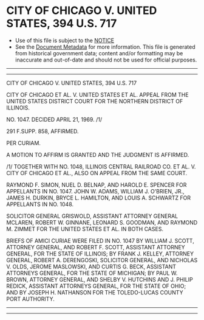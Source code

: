 ---
---

# CITY OF CHICAGO V. UNITED STATES, 394 U.S. 717

* Use of this file is subject to the [NOTICE](https://github.com/publicdocs/notice/blob/master/NOTICE)
* See the [Document Metadata](../../../) for more information.
  This file is generated from historical government data; content and/or formatting may be inaccurate and out-of-date and should not be used for official purposes.

----------
----------

CITY OF CHICAGO V. UNITED STATES, 394 U.S. 717

CITY OF CHICAGO ET AL. V. UNITED STATES ET AL. APPEAL FROM THE UNITED STATES DISTRICT COURT FOR THE NORTHERN DISTRICT OF ILLINOIS.

NO. 1047.  DECIDED APRIL 21, 1969.  /1/

291 F.SUPP.  858, AFFIRMED.

PER CURIAM.

A MOTION TO AFFIRM IS GRANTED AND THE JUDGMENT IS AFFIRMED.

/1/  TOGETHER WITH NO. 1048, ILLINOIS CENTRAL RAILROAD CO. ET AL. V. CITY OF CHICAGO ET AL., ALSO ON APPEAL FROM THE SAME COURT.

RAYMOND F. SIMON, NUEL D. BELNAP, AND HAROLD E. SPENCER FOR APPELLANTS IN NO. 1047.  JOHN W. ADAMS, WILLIAM J. O'BRIEN, JR., JAMES H. DURKIN, BRYCE L. HAMILTON, AND LOUIS A. SCHWARTZ FOR APPELLANTS IN NO. 1048.

SOLICITOR GENERAL GRISWOLD, ASSISTANT ATTORNEY GENERAL MCLAREN, ROBERT W. GINNANE, LEONARD S. GOODMAN, AND RAYMOND M. ZIMMET FOR THE UNITED STATES ET AL. IN BOTH CASES.

BRIEFS OF AMICI CURIAE WERE FILED IN NO. 1047 BY WILLIAM J. SCOTT, ATTORNEY GENERAL, AND ROBERT F. SCOTT, ASSISTANT ATTORNEY GENERAL, FOR THE STATE OF ILLINOIS; BY FRANK J. KELLEY, ATTORNEY GENERAL, ROBERT A. DERENGOSKI, SOLICITOR GENERAL, AND NICHOLAS V. OLDS, JEROME MASLOWSKI, AND CURTIS G. BECK, ASSISTANT ATTORNEYS GENERAL, FOR THE STATE OF MICHIGAN; BY PAUL W. BROWN, ATTORNEY GENERAL, AND SHELBY V. HUTCHINS AND J. PHILIP REDICK, ASSISTANT ATTORNEYS GENERAL, FOR THE STATE OF OHIO; AND BY JOSEPH H. NATHANSON FOR THE TOLEDO-LUCAS COUNTY PORT AUTHORITY.


----------
----------

